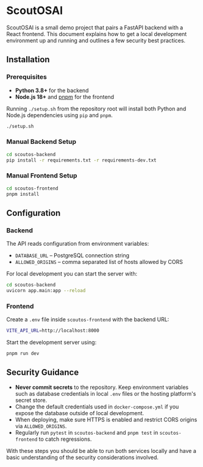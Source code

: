 <!-- @format -->

# ScoutOSAI

ScoutOSAI is a small demo project that pairs a FastAPI backend with a React
frontend. This document explains how to get a local development environment up
and running and outlines a few security best practices.

## Installation

### Prerequisites

- **Python 3.8+** for the backend
- **Node.js 18+** and [pnpm](https://pnpm.io) for the frontend

Running `./setup.sh` from the repository root will install both Python and
Node.js dependencies using `pip` and `pnpm`.

```bash
./setup.sh
```

### Manual Backend Setup

```bash
cd scoutos-backend
pip install -r requirements.txt -r requirements-dev.txt
```

### Manual Frontend Setup

```bash
cd scoutos-frontend
pnpm install
```

## Configuration

### Backend

The API reads configuration from environment variables:

- `DATABASE_URL` &ndash; PostgreSQL connection string
- `ALLOWED_ORIGINS` &ndash; comma separated list of hosts allowed by CORS

For local development you can start the server with:

```bash
cd scoutos-backend
uvicorn app.main:app --reload
```

### Frontend

Create a `.env` file inside `scoutos-frontend` with the backend URL:

```bash
VITE_API_URL=http://localhost:8000
```

Start the development server using:

```bash
pnpm run dev
```

## Security Guidance

- **Never commit secrets** to the repository. Keep environment variables such as
  database credentials in local `.env` files or the hosting platform's secret
  store.
- Change the default credentials used in `docker-compose.yml` if you expose the
  database outside of local development.
- When deploying, make sure HTTPS is enabled and restrict CORS origins via
  `ALLOWED_ORIGINS`.
- Regularly run `pytest` in `scoutos-backend` and `pnpm test` in
  `scoutos-frontend` to catch regressions.

With these steps you should be able to run both services locally and have a
basic understanding of the security considerations involved.

